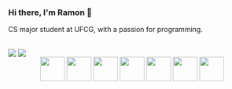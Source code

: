 ### Hi there, I'm Ramon 👋
CS major student at UFCG, with a passion for programming.
##
<div>
  <img src = "https://github-readme-stats.vercel.app/api?username=JRamonAlves&theme=transparent&include_all_commits=true&count_private=true&show_icons=true" align = "center"></img>
  <img src="https://github-readme-stats.vercel.app/api/top-langs/?username=JRamonAlves&langs_count=7&theme=transparent" align = "center"/>
</div>

<div align="center">
  <img height=50 src="https://cdn.jsdelivr.net/gh/devicons/devicon@latest/icons/python/python-original.svg" />
  <img height=50 src="https://cdn.jsdelivr.net/gh/devicons/devicon@latest/icons/java/java-original.svg" />
  <img height=50 src="https://cdn.jsdelivr.net/gh/devicons/devicon@latest/icons/react/react-original.svg" />
  <img height=50 src="https://cdn.jsdelivr.net/gh/devicons/devicon@latest/icons/clojure/clojure-original.svg" />
  <img height=50 src="https://cdn.jsdelivr.net/gh/devicons/devicon@latest/icons/javascript/javascript-original.svg" />
  <img height=50 src="https://cdn.jsdelivr.net/gh/devicons/devicon@latest/icons/nestjs/nestjs-original.svg" />
  <img height=50 src="https://cdn.jsdelivr.net/gh/devicons/devicon@latest/icons/nextjs/nextjs-original.svg" />   
</div>
          
